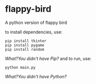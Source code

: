 # flappy-bird
A python version of flappy bird

to install dependencies, use:
```shell
pip install tkinter
pip install pygame
pip install random
```
*What?You didn't have Pip?*
and to run, use:
```shell
python main.py
```
*What?You didn't have Python?*
